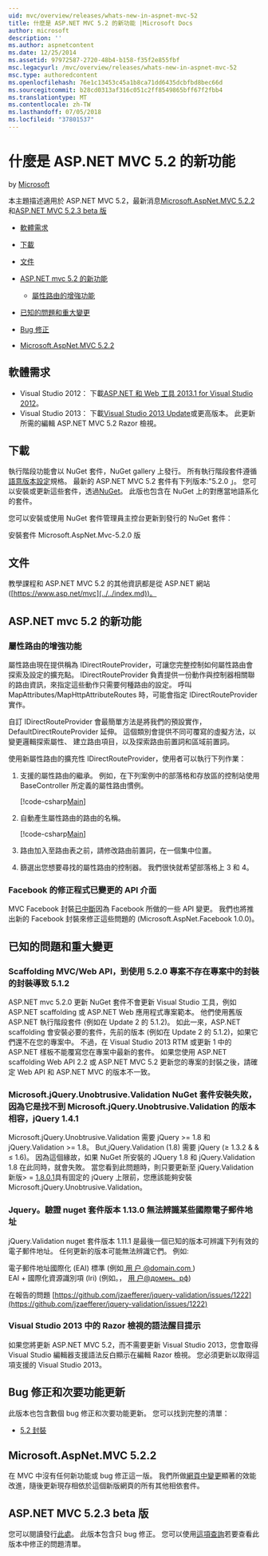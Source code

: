 ```yaml
---
uid: mvc/overview/releases/whats-new-in-aspnet-mvc-52
title: 什麼是 ASP.NET MVC 5.2 的新功能 |Microsoft Docs
author: microsoft
description: ''
ms.author: aspnetcontent
ms.date: 12/25/2014
ms.assetid: 97972587-2720-48b4-b158-f35f2e855fbf
msc.legacyurl: /mvc/overview/releases/whats-new-in-aspnet-mvc-52
msc.type: authoredcontent
ms.openlocfilehash: 76e1c13453c45a1b8ca71dd6435dcbfbd8bec66d
ms.sourcegitcommit: b28cd0313af316c051c2ff8549865bff67f2fbb4
ms.translationtype: MT
ms.contentlocale: zh-TW
ms.lasthandoff: 07/05/2018
ms.locfileid: "37801537"
---
```

<a name="whats-new-in-aspnet-mvc-52"></a>什麼是 ASP.NET MVC 5.2 的新功能
====================
by [Microsoft](https://github.com/microsoft)

本主題描述適用於 ASP.NET MVC 5.2，最新消息[Microsoft.AspNet.MVC 5.2.2](#52)和[ASP.NET MVC 5.2.3 beta 版](#mvc523Beta)

- [軟體需求](#softRequire)
- [下載](#download)
- [文件](#documentation)
- [ASP.NET mvc 5.2 的新功能](#new-features)

    - [屬性路由的增強功能](#attributerouting)
- [已知的問題和重大變更](#knownbreakingchanges)
- [Bug 修正](#bug-fixes)
- [Microsoft.AspNet.MVC 5.2.2](#52)

<a id="softRequire"></a>
## <a name="software-requirements"></a>軟體需求

- Visual Studio 2012： 下載[ASP.NET 和 Web 工具 2013.1 for Visual Studio 2012](https://go.microsoft.com/fwlink/?LinkId=390062)。
- Visual Studio 2013： 下載[Visual Studio 2013 Update](https://go.microsoft.com/fwlink/?LinkId=390064)或更高版本。 此更新所需的編輯 ASP.NET MVC 5.2 Razor 檢視。

<a id="download"></a>
## <a name="download"></a>下載

執行階段功能會以 NuGet 套件，NuGet gallery 上發行。 所有執行階段套件遵循[語意版本設定](http://semver.org/)規格。 最新的 ASP.NET MVC 5.2 套件有下列版本:"5.2.0 」。 您可以安裝或更新這些套件，透過[NuGet](http://www.nuget.org/packages/Microsoft.AspNet.Mvc/)。 此版也包含在 NuGet 上的對應當地語系化的套件。

您可以安裝或使用 NuGet 套件管理員主控台更新到發行的 NuGet 套件：

安裝套件 Microsoft.AspNet.Mvc-5.2.0 版

<a id="documentation"></a>
## <a name="documentation"></a>文件

教學課程和 ASP.NET MVC 5.2 的其他資訊都是從 ASP.NET 網站 ([https://www.asp.net/mvc](../../index.md))。

<a id="new-features"></a>
## <a name="new-features-in-aspnet-mvc-52"></a>ASP.NET mvc 5.2 的新功能

<a id="attributerouting"></a>
### <a name="attribute-routing-improvements"></a>屬性路由的增強功能

屬性路由現在提供稱為 IDirectRouteProvider，可讓您完整控制如何屬性路由會探索及設定的擴充點。 IDirectRouteProvider 負責提供一份動作與控制器相關聯的路由資訊，來指定這些動作只需要何種路由的設定。 呼叫 MapAttributes/MapHttpAttributeRoutes 時，可能會指定 IDirectRouteProvider 實作。

自訂 IDirectRouteProvider 會最簡單方法是將我們的預設實作，DefaultDirectRouteProvider 延伸。 這個類別會提供不同可覆寫的虛擬方法，以變更邏輯探索屬性、 建立路由項目，以及探索路由前置詞和區域前置詞。

使用新屬性路由的擴充性 IDirectRouteProvider，使用者可以執行下列作業：

1. 支援的屬性路由的繼承。 例如，在下列案例中的部落格和存放區的控制站使用 BaseController 所定義的屬性路由慣例。 

    [!code-csharp[Main](whats-new-in-aspnet-mvc-52/samples/sample1.cs)]
2. 自動產生屬性路由的路由的名稱。 

    [!code-csharp[Main](whats-new-in-aspnet-mvc-52/samples/sample2.cs)]
3. 路由加入至路由表之前，請修改路由前置詞，在一個集中位置。
4. 篩選出您想要尋找的屬性路由的控制器。 我們很快就希望部落格上 3 和 4。

### <a name="facebook-fixes-for-changed-api-surface"></a>Facebook 的修正程式已變更的 API 介面

MVC Facebook 封裝[已中斷](https://aspnetwebstack.codeplex.com/workitem/list/advanced?keyword=&amp;status=All&amp;type=All&amp;priority=All&amp;release=v5.2%20RC&amp;assignedTo=All&amp;component=Facebook&amp;sortField=AssignedTo&amp;sortDirection=Ascending&amp;page=0&amp;reasonClosed=All)因為 Facebook 所做的一些 API 變更。 我們也將推出新的 Facebook 封裝來修正這些問題的 (Microsoft.AspNet.Facebook 1.0.0)。

<a id="knownbreakingchanges"></a>
## <a name="known-issues-and-breaking-changes"></a>已知的問題和重大變更

### <a name="scaffolding-mvcweb-api-into-a-project-with-520-packages-results-in-512-packages-for-ones-that-dont-already-exist-in-the-project"></a>Scaffolding MVC/Web API，到使用 5.2.0 專案不存在專案中的封裝的封裝導致 5.1.2

ASP.NET mvc 5.2.0 更新 NuGet 套件不會更新 Visual Studio 工具，例如 ASP.NET scaffolding 或 ASP.NET Web 應用程式專案範本。 他們使用舊版 ASP.NET 執行階段套件 (例如在 Update 2 的 5.1.2)。 如此一來，ASP.NET scaffolding 會安裝必要的套件，先前的版本 (例如在 Update 2 的 5.1.2)，如果它們還不在您的專案中。 不過，在 Visual Studio 2013 RTM 或更新 1 中的 ASP.NET 樣板不能覆寫您在專案中最新的套件。 如果您使用 ASP.NET scaffolding Web API 2.2 或 ASP.NET MVC 5.2 更新您的專案的封裝之後，請確定 Web API 和 ASP.NET MVC 的版本不一致。

### <a name="microsoftjqueryunobtrusivevalidation-nuget-package-installation-fails-because-it-is-unable-to-find-a-version-of-microsoftjqueryunobtrusivevalidation-compatible-to-jquery-141"></a>Microsoft.jQuery.Unobtrusive.Validation NuGet 套件安裝失敗，因為它是找不到 Microsoft.jQuery.Unobtrusive.Validation 的版本相容，jQuery 1.4.1

Microsoft.jQuery.Unobtrusive.Validation 需要 jQuery &gt;= 1.8 和 jQuery.Validation &gt;= 1.8。 But,jQuery.Validation (1.8) 需要 jQuery (&#8805; 1.3.2 &amp; &amp; &#8804; 1.6)。 因為這個緣故，如果 NuGet 所安裝的 JQuery 1.8 和 jQuery.Validation 1.8 在此同時，就會失敗。 當您看到此問題時，則只要更新至 jQuery.Validation 新版&gt; =  [1.8.0.1](https://www.nuget.org/packages/jQuery.Validation/1.8.0.1)具有固定的 jQuery 上限前，您應該能夠安裝Microsoft.jQuery.Unobtrusive.Validation。

### <a name="the-jqueryvalidation-nuget-package-version-1130-does-not-recognize-some-international-email-addresses"></a>Jquery。驗證 nuget 套件版本 1.13.0 無法辨識某些國際電子郵件地址

jQuery.Validation nuget 套件版本 1.11.1 是最後一個已知的版本可辨識下列有效的電子郵件地址。 任何更新的版本可能無法辨識它們。 例如: 

電子郵件地址國際化 (EAI) 標準 (例如[ &#29992; &#25143; @domain.com ](mailto:&#29992;&#25143;@domain.com))   
 EAI + 國際化資源識別項 (Iri) (例如。， [ &#29992; &#25143;@&#1076;&#1086;&#1084;&#1077;&#1085;。&#1088;&#1092;](mailto:&#29992;&#25143;@&#1076;&#1086;&#1084;&#1077;&#1085;.&#1088;&#1092;))

在報告的問題 [https://github.com/jzaefferer/jquery-validation/issues/1222](https://github.com/jzaefferer/jquery-validation/issues/1222)

### <a name="syntax-highlighting-for-razor-views-in-visual-studio-2013"></a>Visual Studio 2013 中的 Razor 檢視的語法醒目提示

如果您將更新 ASP.NET MVC 5.2，而不需要更新 Visual Studio 2013，您會取得 Visual Studio 編輯器支援語法反白顯示在編輯 Razor 檢視。 您必須更新以取得這項支援的 Visual Studio 2013。

<a id="bug-fixes"></a>
## <a name="bug-fixes-and-minor-feature-updates"></a>Bug 修正和次要功能更新

此版本也包含數個 bug 修正和次要功能更新。 您可以找到完整的清單：

- [5.2 封裝](https://aspnetwebstack.codeplex.com/workitem/list/advanced?keyword=&amp;status=Closed&amp;type=All&amp;priority=All&amp;release=v5.2%20RC&amp;assignedTo=All&amp;component=MVC&amp;sortField=AssignedTo&amp;sortDirection=Ascending&amp;page=0&amp;reasonClosed=Fixed)

<a id="52"></a>
## <a name="microsoftaspnetmvc-522"></a>Microsoft.AspNet.MVC 5.2.2

在 MVC 中沒有任何新功能或 bug 修正這一版。 我們所做[網頁中變更](https://blogs.msdn.com/b/webdev/archive/2014/07/28/announcing-the-beta-release-of-web-pages-3-2-1.aspx)顯著的效能改進，隨後更新現存相依於這個新版網頁的所有其他相依套件。

<a id="mvc523Beta"></a>
## <a name="aspnet-mvc-523-beta"></a>ASP.NET MVC 5.2.3 beta 版

您可以閱讀發行[此處](https://blogs.msdn.com/b/webdev/archive/2014/12/17/asp-net-mvc-5-2-3-web-pages-5-2-3-and-web-api-5-2-3-beta-releases.aspx)。 此版本包含只 bug 修正。 您可以使用[這項查詢](https://aspnetwebstack.codeplex.com/workitem/list/advanced?keyword=&amp;status=Closed&amp;type=All&amp;priority=All&amp;release=v5.2.3%20Beta&amp;assignedTo=All&amp;component=MVC&amp;sortField=LastUpdatedDate&amp;sortDirection=Descending&amp;page=0&amp;reasonClosed=Fixed)若要查看此版本中修正的問題清單。
